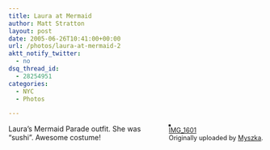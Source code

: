 ```yaml
---
title: Laura at Mermaid
author: Matt Stratton
layout: post
date: 2005-06-26T10:41:00+00:00
url: /photos/laura-at-mermaid-2
aktt_notify_twitter:
  - no
dsq_thread_id:
  - 28254951
categories:
  - NYC
  - Photos

---
```

<div style="float:right;margin-left:10px;margin-bottom:10px;">
  <a title="photo sharing" href="https://www.flickr.com/photos/myszka/21567005/"><img style="border:solid 2px #000000;" src="https://photos16.flickr.com/21567005_a577c6f2e8_m.jpg" alt="" /></a><br /> <span style="font-size:.9em;margin-top:0;"> <a href="https://www.flickr.com/photos/myszka/21567005/">IMG_1601</a><br /> Originally uploaded by <a href="https://www.flickr.com/people/myszka/">Myszka</a>. </span>
</div>

Laura&#8217;s Mermaid Parade outfit. She was &#8220;sushi&#8221;. Awesome costume!
